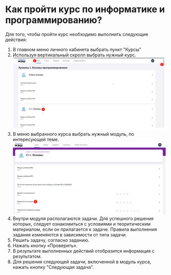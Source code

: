 # Как пройти курс по информатике и программированию?

Для того, чтобы пройти курс необходимо выполнить следующие действия:

1. В главном меню личного кабинета выбрать пункт "Курсы"
2. Используя вертикальный скролл выбрать нужный курс.
![курсы](../_images/01-for-students/5.png)
3. В меню выбранного курса выбрать нужный модуль, по интересующей теме.
![курсы](../_images/01-for-students/5.1.png)
4. Внутри модуля располагаются задачи. Для успешного решения которых, следует ознакомиться с условиями и теоритическим материалом, если он прилагается к задаче. Правила выполнения задания изменяются в зависимости от типа задачи.
5. Решить задачу, согласно заданию.
6. Нажать кнопку «Проверить».
7. В результате выполненных действий отобразится информация с результатом. 
8. Для решения следующей задачи, включенной в модуль курса, нажать кнопку "Следующая задача". 


